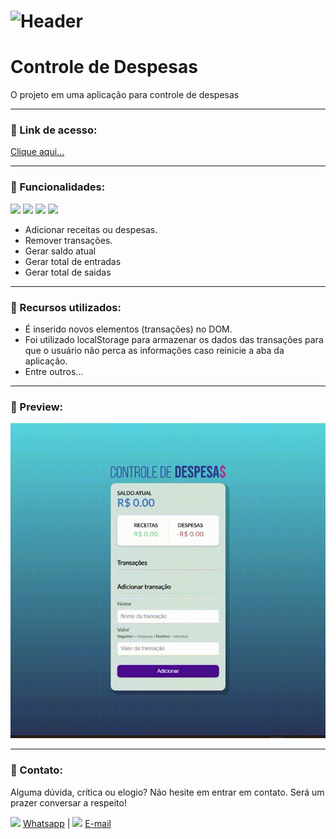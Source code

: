 # ![Header]( https://thalesnunes.com.br/github/header.png )

#  Controle de Despesas

O projeto em uma aplicação para controle de despesas

------

### :rocket: Link de acesso:

<a href="https://thalesnunes.com.br/pequenos-projetos/controle-de-despesas/" target="_blank">Clique aqui...</a>

------

### :rocket: Funcionalidades:

<img src="https://img.icons8.com/color/48/000000/html-5--v1.png"/> <img src="https://img.icons8.com/color/48/000000/css3.png"/> <img src="https://img.icons8.com/color/48/000000/javascript--v1.png"/> <img src="https://img.icons8.com/color/48/000000/json--v1.png"/> 

- Adicionar receitas ou despesas.
- Remover transações.
- Gerar saldo atual
- Gerar total de entradas
- Gerar total de saidas

------

### :rocket: Recursos utilizados:

- É inserido novos elementos (transações) no DOM.
- Foi utilizado localStorage para armazenar os dados das transações para que o usuário não perca as informações caso reinicie a aba da aplicação.
- Entre outros...

------

### :rocket: Preview:

<img src="gif-animado.gif"> </img>

------

###  :rocket: Contato:

Alguma dúvida, crítica ou elogio? Não hesite em entrar em contato. Será um prazer conversar a respeito!

<img src="https://thalesnunes.com.br/github/whatsapp.svg" width="30"> [Whatsapp](https://api.whatsapp.com/send?phone=5535997438652) | <img src="https://thalesnunes.com.br/github/email.svg" width="30"> [E-mail](mailto:thales.o.nunes@gmail.com)